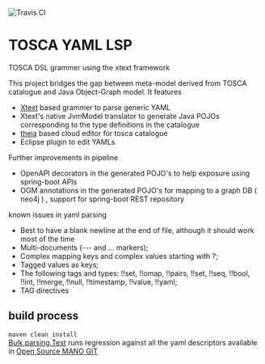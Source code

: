 ![Travis CI ](https://travis-ci.com/raghvendra-v/tosca-yaml-lsp.svg?branch=master)  
    
 
      
# TOSCA YAML LSP
TOSCA DSL grammer using the xtext framework

This project bridges the gap between meta-model derived from TOSCA catalogue and 
Java Object-Graph model.
It features 
 + [Xtext](https://github.com/eclipse/xtext "Eclipse Xtext™") based grammer to parse generic YAML
 + Xtext's native JvmModel translator to generate Java POJOs corresponding to the type definitions in the catalogue
 + [theia](https://github.com/theia-ide "theia-ide")  based cloud editor for tosca catalogue
 + Eclipse plugin to edit YAMLs

Further improvements in pipeline
 + OpenAPI decorators in the generated POJO's to help exposure using spring-boot APIs
 + OGM annotations in the generated POJO's for mapping to a graph DB ( neo4j ) , support for spring-boot REST repository
 
known issues in yaml parsing
 + Best to have a blank newline at the end of file, although it should work most of the time
 + Multi-documents (--- and ... markers);
 + Complex mapping keys and complex values starting with ?;
 + Tagged values as keys;
 + The following tags and types: !!set, !!omap, !!pairs, !!set, !!seq, !!bool, !!int, !!merge, !!null, !!timestamp, !!value, !!yaml;
 + TAG directives

## build process ## 
`maven clean install`  
[Bulk parsing Test](org.ezyaml.lang.tosca.yaml.tests/src/org/ezyaml/lang/tosca/tests/BulkYamlParserTest.xtend) runs regression against all the yaml descriptors available in [Open Source MANO GIT](https://osm.etsi.org/gitweb/?p=osm/devops.git;a=summary "OSM MANO") 
